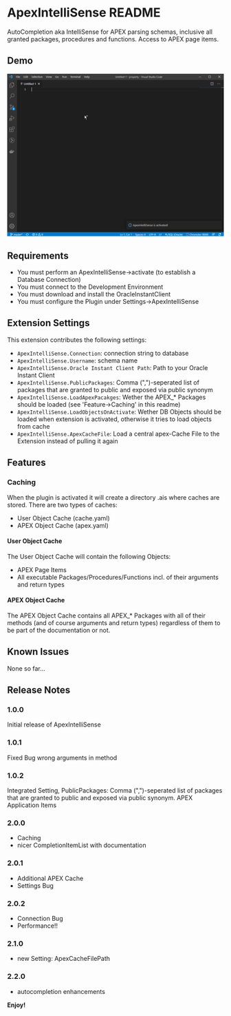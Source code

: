 # ApexIntelliSense README

AutoCompletion aka IntelliSense for APEX parsing schemas, inclusive all granted packages, procedures and functions. 
Access to APEX page items.

## Demo

![demo](demo.gif)

## Requirements
- You must perform an ApexIntelliSense->activate (to establish a Database Connection)
- You must connect to the Development Environment
- You must download and install the OracleInstantClient 
- You must configure the Plugin under Settings->ApexIntelliSense

## Extension Settings

This extension contributes the following settings:

* `ApexIntelliSense.Connection`: connection string to database
* `ApexIntelliSense.Username`: schema name
* `ApexIntelliSense.Oracle Instant Client Path`: Path to your Oracle Instant Client
* `ApexIntelliSense.PublicPackages`: Comma (",")-seperated list of packages that are granted to public and exposed via public synonym 
* `ApexIntelliSense.LoadApexPacakges`: Wether the APEX_* Packages should be loaded (see 'Feature->Caching' in this readme)
* `ApexIntelliSense.LoadObjectsOnActivate`: Wether DB Objects should be loaded when extension is activated, otherwise it tries to load objects from cache
* `ApexIntelliSense.ApexCacheFile`: Load a central apex-Cache File to the Extension instead of pulling it again

## Features

### Caching
When the plugin is activated it will create a directory .ais where caches are stored.
There are two types of caches:

- User Object Cache (cache.yaml)
- APEX Object Cache (apex.yaml)

#### User Object Cache

The User Object Cache will contain the following Objects:

- APEX Page Items
- All executable Packages/Procedures/Functions incl. of their arguments and return types

#### APEX Object Cache

The APEX Object Cache contains all APEX_* Packages with all of their methods (and of course arguments and return types) regardless of them to be part of the documentation or not.

## Known Issues

None so far...

## Release Notes


### 1.0.0

Initial release of ApexIntelliSense

### 1.0.1

Fixed Bug wrong arguments in method

### 1.0.2

Integrated Setting, PublicPackages:
Comma (",")-seperated list of packages that are granted to public and exposed via public synonym.
APEX Application Items

### 2.0.0
- Caching
- nicer CompletionItemList with documentation

### 2.0.1
- Additional APEX Cache
- Settings Bug

### 2.0.2
- Connection Bug
- Performance!!

### 2.1.0
- new Setting: ApexCacheFilePath

### 2.2.0
- autocompletion enhancements
    
**Enjoy!**
